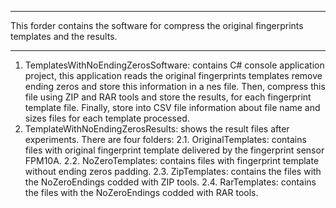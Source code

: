 ****************************************************************************************************
This forder contains the software for compress the original fingerprints templates and the results.
****************************************************************************************************
1. TemplatesWithNoEndingZerosSoftware: contains C# console application project, this application reads the original fingerprints templates remove ending zeros and store this information in a nes file. Then, compress this file using ZIP and RAR tools and store the results, for each fingerprint template file. Finally, store into CSV file information about file name and sizes files for each template processed.
2. TemplateWithNoEndingZerosResults: shows the result files after experiments. There are four folders:
   2.1. OriginalTemplates: contains files with original fingerprint template delivered by the fingerprint sensor FPM10A.
   2.2. NoZeroTemplates: contains files with fingerprint template without ending zeros padding.
   2.3. ZipTemplates: contains the files with the NoZeroEndings codded with ZIP tools.
   2.4. RarTemplates: contains the files with the NoZeroEndings codded with RAR tools.
